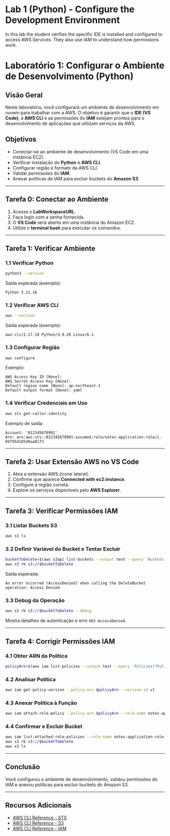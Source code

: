# Lab 1 (Python) - Configure the Development Environment
In this lab the student verifies the specific IDE is installed and configured to access AWS Services. They also use IAM to understand how permissions work.

# Laboratório 1: Configurar o Ambiente de Desenvolvimento (Python)

## Visão Geral
Neste laboratório, você configurará um ambiente de desenvolvimento em nuvem para trabalhar com a AWS. O objetivo é garantir que o **IDE (VS Code)**, a **AWS CLI** e as permissões do **IAM** estejam prontos para o desenvolvimento de aplicações que utilizam serviços da AWS.

## Objetivos
- Conectar-se ao ambiente de desenvolvimento (VS Code em uma instância EC2).
- Verificar instalação do **Python** e **AWS CLI**.
- Configurar região e formato da AWS CLI.
- Validar permissões do **IAM**.
- Anexar políticas de IAM para excluir buckets do **Amazon S3**.

---

## Tarefa 0: Conectar ao Ambiente
1. Acesse o **LabWorkspaceURL**.
2. Faça login com a senha fornecida.
3. O **VS Code** será aberto em uma instância do Amazon EC2.
4. Utilize o **terminal bash** para executar os comandos.

---

## Tarefa 1: Verificar Ambiente

### 1.1 Verificar Python
```bash
python3 --version
```
Saída esperada (exemplo):
```
Python 3.11.16
```

### 1.2 Verificar AWS CLI
```bash
aws --version
```
Saída esperada (exemplo):
```
aws-cli/2.17.18 Python/3.9.20 Linux/6.1
```

### 1.3 Configurar Região
```bash
aws configure
```
Exemplo:
```
AWS Access Key ID [None]:
AWS Secret Access Key [None]:
Default region name [None]: ap-northeast-1
Default output format [None]: yaml
```

### 1.4 Verificar Credenciais em Uso
```bash
aws sts get-caller-identity
```
Exemplo de saída:
```
Account: '012345678901'
Arn: arn:aws:sts::012345678901:assumed-role/notes-application-role/i-047954185d0aa81f3
```

---

## Tarefa 2: Usar Extensão AWS no VS Code
1. Abra a extensão AWS (ícone lateral).
2. Confirme que aparece **Connected with ec2:instance**.
3. Configure a região correta.
4. Explore os serviços disponíveis pelo **AWS Explorer**.

---

## Tarefa 3: Verificar Permissões IAM

### 3.1 Listar Buckets S3
```bash
aws s3 ls
```

### 3.2 Definir Variável do Bucket e Tentar Excluir
```bash
bucketToDelete=$(aws s3api list-buckets --output text --query 'Buckets[?contains(Name, `deletemebucket`)==`true`] | [0].Name')
aws s3 rb s3://$bucketToDelete
```
Saída esperada:
```
An error occurred (AccessDenied) when calling the DeleteBucket operation: Access Denied
```

### 3.3 Debug da Operação
```bash
aws s3 rb s3://$bucketToDelete --debug
```
Mostra detalhes de autenticação e erro `403 AccessDenied`.

---

## Tarefa 4: Corrigir Permissões IAM

### 4.1 Obter ARN da Política
```bash
policyArn=$(aws iam list-policies --output text --query 'Policies[?PolicyName == `S3-Delete-Bucket-Policy`].Arn')
```

### 4.2 Analisar Política
```bash
aws iam get-policy-version --policy-arn $policyArn --version-id v1
```

### 4.3 Anexar Política à Função
```bash
aws iam attach-role-policy --policy-arn $policyArn --role-name notes-application-role
```

### 4.4 Confirmar e Excluir Bucket
```bash
aws iam list-attached-role-policies --role-name notes-application-role
aws s3 rb s3://$bucketToDelete
aws s3 ls
```

---

## Conclusão
Você configurou o ambiente de desenvolvimento, validou permissões do IAM e anexou políticas para excluir buckets do Amazon S3.

---

## Recursos Adicionais
- [AWS CLI Reference - STS](https://docs.aws.amazon.com/cli/latest/reference/sts/index.html)
- [AWS CLI Reference - S3](https://docs.aws.amazon.com/cli/latest/reference/s3/index.html)
- [AWS CLI Reference - IAM](https://docs.aws.amazon.com/cli/latest/reference/iam/index.html)
